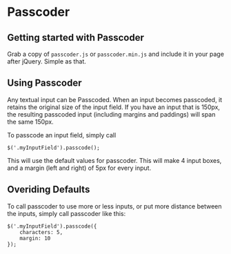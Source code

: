 Passcoder
=========

Getting started with Passcoder
---------

Grab a copy of `passcoder.js` or `passcoder.min.js` and include it in your page after jQuery. Simple as that.

Using Passcoder
---------

Any textual input can be Passcoded. When an input becomes passcoded, it retains the original size of the input field. If you have an input that is 150px, the resulting passcoded input (including margins and paddings) will span the same 150px.  
  
To passcode an input field, simply call  

`$('.myInputField').passcode();`  
  
This will use the default values for passcoder. This will make 4 input boxes, and a margin (left and right) of 5px for every input.

Overiding Defaults
---------

To call passcoder to use more or less inputs, or put more distance between the inputs, simply call passcoder like this:
  
    $('.myInputField').passcode({  
        characters: 5,  
        margin: 10  
    });

